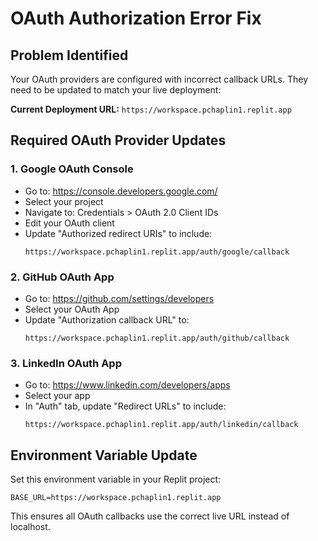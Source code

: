 # OAuth Authorization Error Fix

## Problem Identified
Your OAuth providers are configured with incorrect callback URLs. They need to be updated to match your live deployment:

**Current Deployment URL:** `https://workspace.pchaplin1.replit.app`

## Required OAuth Provider Updates

### 1. Google OAuth Console
- Go to: https://console.developers.google.com/
- Select your project
- Navigate to: Credentials > OAuth 2.0 Client IDs
- Edit your OAuth client
- Update "Authorized redirect URIs" to include:
  ```
  https://workspace.pchaplin1.replit.app/auth/google/callback
  ```

### 2. GitHub OAuth App
- Go to: https://github.com/settings/developers
- Select your OAuth App
- Update "Authorization callback URL" to:
  ```
  https://workspace.pchaplin1.replit.app/auth/github/callback
  ```

### 3. LinkedIn OAuth App
- Go to: https://www.linkedin.com/developers/apps
- Select your app
- In "Auth" tab, update "Redirect URLs" to include:
  ```
  https://workspace.pchaplin1.replit.app/auth/linkedin/callback
  ```

## Environment Variable Update
Set this environment variable in your Replit project:
```
BASE_URL=https://workspace.pchaplin1.replit.app
```

This ensures all OAuth callbacks use the correct live URL instead of localhost.